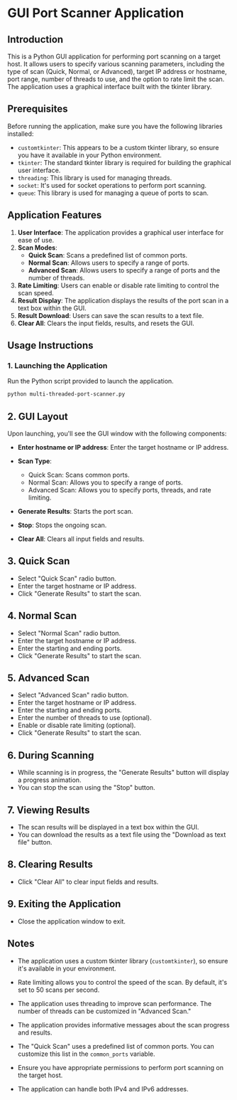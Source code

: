# GUI Port Scanner Application

## Introduction
This is a Python GUI application for performing port scanning on a target host. It allows users to specify various scanning parameters, including the type of scan (Quick, Normal, or Advanced), target IP address or hostname, port range, number of threads to use, and the option to rate limit the scan. The application uses a graphical interface built with the tkinter library.

## Prerequisites
Before running the application, make sure you have the following libraries installed:
- `customtkinter`: This appears to be a custom tkinter library, so ensure you have it available in your Python environment.
- `tkinter`: The standard tkinter library is required for building the graphical user interface.
- `threading`: This library is used for managing threads.
- `socket`: It's used for socket operations to perform port scanning.
- `queue`: This library is used for managing a queue of ports to scan.

## Application Features
1. **User Interface**: The application provides a graphical user interface for ease of use.
2. **Scan Modes**:
   - **Quick Scan**: Scans a predefined list of common ports.
   - **Normal Scan**: Allows users to specify a range of ports.
   - **Advanced Scan**: Allows users to specify a range of ports and the number of threads.
3. **Rate Limiting**: Users can enable or disable rate limiting to control the scan speed.
4. **Result Display**: The application displays the results of the port scan in a text box within the GUI.
5. **Result Download**: Users can save the scan results to a text file.
6. **Clear All**: Clears the input fields, results, and resets the GUI.

## Usage Instructions

### 1. Launching the Application
Run the Python script provided to launch the application.

```bash
python multi-threaded-port-scanner.py
```

## 2. GUI Layout

Upon launching, you'll see the GUI window with the following components:

- **Enter hostname or IP address**: Enter the target hostname or IP address.

- **Scan Type**:
  - Quick Scan: Scans common ports.
  - Normal Scan: Allows you to specify a range of ports.
  - Advanced Scan: Allows you to specify ports, threads, and rate limiting.

- **Generate Results**: Starts the port scan.

- **Stop**: Stops the ongoing scan.

- **Clear All**: Clears all input fields and results.

## 3. Quick Scan

- Select "Quick Scan" radio button.
- Enter the target hostname or IP address.
- Click "Generate Results" to start the scan.

## 4. Normal Scan

- Select "Normal Scan" radio button.
- Enter the target hostname or IP address.
- Enter the starting and ending ports.
- Click "Generate Results" to start the scan.

## 5. Advanced Scan

- Select "Advanced Scan" radio button.
- Enter the target hostname or IP address.
- Enter the starting and ending ports.
- Enter the number of threads to use (optional).
- Enable or disable rate limiting (optional).
- Click "Generate Results" to start the scan.

## 6. During Scanning

- While scanning is in progress, the "Generate Results" button will display a progress animation.
- You can stop the scan using the "Stop" button.

## 7. Viewing Results

- The scan results will be displayed in a text box within the GUI.
- You can download the results as a text file using the "Download as text file" button.

## 8. Clearing Results

- Click "Clear All" to clear input fields and results.

## 9. Exiting the Application

- Close the application window to exit.

## Notes

- The application uses a custom tkinter library (`customtkinter`), so ensure it's available in your environment.

- Rate limiting allows you to control the speed of the scan. By default, it's set to 50 scans per second.

- The application uses threading to improve scan performance. The number of threads can be customized in "Advanced Scan."

- The application provides informative messages about the scan progress and results.

- The "Quick Scan" uses a predefined list of common ports. You can customize this list in the `common_ports` variable.

- Ensure you have appropriate permissions to perform port scanning on the target host.

- The application can handle both IPv4 and IPv6 addresses.
